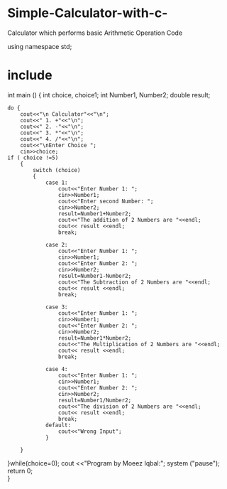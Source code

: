 # Simple-Calculator-with-c-
Calculator which performs basic Arithmetic Operation
Code

using namespace std;
# include <iostream>
int main () {
	int choice, choice1;
	int Number1, Number2;
	double result;
	
	
	do {
		cout<<"\n Calculator"<<"\n";
		cout<<" 1. +"<<"\n";
		cout<<" 2. -"<<"\n";
		cout<<" 3. *"<<"\n";
		cout<<" 4. /"<<"\n";
		cout<<"\nEnter Choice ";
		cin>>choice;
	if ( choice !=5)
		{
			switch (choice)
			{
				case 1:
					cout<<"Enter Number 1: ";
					cin>>Number1;
					cout<<"Enter second Number: ";
					cin>>Number2;
					result=Number1+Number2;
					cout<<"The addition of 2 Numbers are "<<endl;
					cout<< result <<endl;
					break;
					
				case 2:
					cout<<"Enter Number 1: ";
					cin>>Number1;
					cout<<"Enter Number 2: ";
					cin>>Number2;
					result=Number1-Number2;
					cout<<"The Subtraction of 2 Numbers are "<<endl;
					cout<< result <<endl;
					break;
					
				case 3:
					cout<<"Enter Number 1: ";
					cin>>Number1;
					cout<<"Enter Number 2: ";
					cin>>Number2;
					result=Number1*Number2;
					cout<<"The Multiplication of 2 Numbers are "<<endl;
					cout<< result <<endl;
					break;
					
				case 4:
					cout<<"Enter Number 1: ";
					cin>>Number1;
					cout<<"Enter Number 2: ";
					cin>>Number2;
					result=Number1/Number2;
					cout<<"The division of 2 Numbers are "<<endl;
					cout<< result <<endl;
					break;
				default:
					cout<<"Wrong Input";
		    	}
				
		}
   }while(choice=0);
	    cout <<"Program by Moeez Iqbal:";
	    system ("pause");
return 0;	
}
